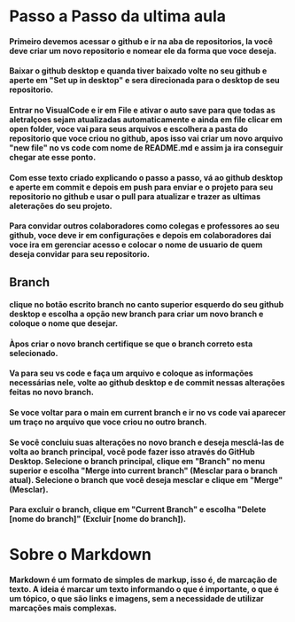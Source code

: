 # Passo a Passo da ultima aula

#### Primeiro devemos acessar o github e ir na aba de repositorios, la você deve criar um novo repositorio e nomear ele da forma que voce deseja.

#### Baixar o github desktop e quanda tiver baixado volte no seu github e aperte em "Set up in desktop" e sera direcionada para o desktop de seu repositorio.

#### Entrar no VisualCode e ir em File e ativar o auto save para que todas as aletralçoes sejam atualizadas automaticamente e ainda em file  clicar em open folder, voce vai para seus arquivos e escolhera a pasta do repositorio que voce criou no github, apos isso vai criar um novo arquivo "new file" no vs code com nome de README.md e assim ja ira conseguir chegar ate esse ponto.

#### Com esse texto criado explicando o passo a passo, vá ao github desktop e aperte em commit e depois em push para enviar e o projeto para seu repositorio no github e usar o pull para atualizar e trazer as ultimas aleterações do seu projeto.

#### Para convidar outros colaboradores como colegas e professores ao seu github, voce deve ir em configurações e depois em colaboradores dai voce ira em gerenciar acesso e colocar o nome de usuario de quem deseja convidar para seu repositorio.

## Branch

#### clique no botão escrito branch no canto superior esquerdo do seu github desktop e escolha a opção new branch para criar um novo branch e coloque o nome que desejar.

#### Àpos criar o novo branch certifique se que o branch correto esta selecionado.

#### Va para seu vs code e faça um arquivo e coloque as informações necessárias nele, volte ao github desktop e de commit nessas alterações feitas no novo branch.

#### Se voce voltar para o main em current branch e ir no vs code vai aparecer um traço no arquivo que voce criou no outro branch.

#### Se você concluiu suas alterações no novo branch e deseja mesclá-las de volta ao branch principal, você pode fazer isso através do GitHub Desktop. Selecione o branch principal, clique em "Branch" no menu superior e escolha "Merge into current branch" (Mesclar para o branch atual). Selecione o branch que você deseja mesclar e clique em "Merge" (Mesclar).

#### Para excluir o branch, clique em "Current Branch" e escolha "Delete [nome do branch]" (Excluir [nome do branch]).

# Sobre o Markdown 

#### Markdown é um formato de simples de markup, isso é, de marcação de texto. A ideia é marcar um texto informando o que é importante, o que é um tópico, o que são links e imagens, sem a necessidade de utilizar marcações mais complexas.

